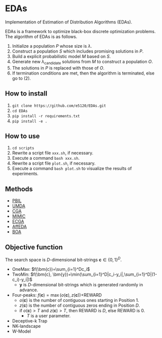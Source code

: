 # EDAs
Implementation of Estimation of Distribution Algorithms (EDAs).

EDAs is a framework to optimize black-box discrete optimization problems.  
The algorithm of EDAs is as follows.
1. Initialize a population $P$ whose size is $\lambda$.
2. Construct a population $S$ which includes promising solutions in $P$.
3. Build a explicit probabilistic model $M$ based on $S$.
4. Generate new $\lambda_{\textrm{candidate}}$ solutions from $M$ to construct a population $O$.
5. The solutions in $P$ is replaced with those of $O$.
6. If termination conditions are met, then the algorithm is terminated, else go to (2).

## How to install
1. `git clone https://github.com/e5120/EDAs.git`
2. `cd EDAs`
3. `pip install -r requirements.txt`
4. `pip install -e .`

## How to use
1. `cd scripts`
2. Rewrite a script file `xxx.sh`, if necessary.
3. Execute a command `bash xxx.sh`.
4. Rewrite a script file `plot.sh`, if necessary.
5. Execute a command `bash plot.sh` to visualize the results of experiments.

## Methods
- [PBIL](https://apps.dtic.mil/docs/citations/ADA282654)
- [UMDA](http://www.muehlenbein.org/estbin96.pdf)
- [CGA](https://ieeexplore.ieee.org/document/797971)
- [MIMIC](https://papers.nips.cc/paper/1328-mimic-finding-optima-by-estimating-probability-densities.pdf)
- [ECGA](https://www.researchgate.net/publication/2460502_Linkage_Learning_via_Probabilistic_Modeling_in_the_ECGA)
- [AffEDA](https://ieeexplore.ieee.org/document/6793952)
- [BOA](https://dl.acm.org/doi/pdf/10.5555/2933923.2933973)

## Objective function
The search space is $D$-dimensional bit-strings $\bm{c}\in \{0,1\}^D$.
- OneMax: $f(\bm{c})=\sum_{i=1}^Dc_i$
- TwoMin: $f(\bm{c}, \bm{y})=\min(\sum_{i=1}^D|c_i-y_i|,\sum_{i=1}^D|(1-c_i)-y_i|)$
  - $\bm{y}$ is $D$-dimensional bit-strings which is generated randomly in advance.
- Four-peaks: $f(\bm{c})=\max(o(\bm{c}),z(\bm{c}))+$REWARD
  - $o(\bm{c})$ is the number of contiguous ones starting in Position 1.
  - $z(\bm{c})$ is the number of contiguous zeros ending in Position $D$.
  - if $o(\bm{c}) > T$ and $z(\bm{c}) > T$, then REWARD is $D$, else REWARD is 0.
    - $T$ is a user parameter.
- Deceptive-k Trap
- NK-landscape
- W-Model
